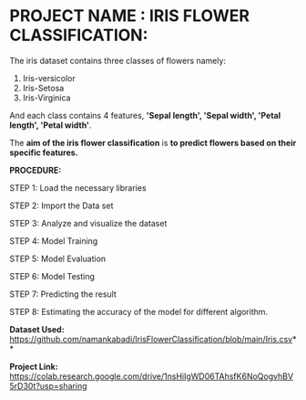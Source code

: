 # PROJECT NAME : IRIS FLOWER CLASSIFICATION:

The iris dataset contains three classes of flowers namely:
 

1.   Iris-versicolor
2.   Iris-Setosa
3.   Iris-Virginica

And each class contains 4 features, **'Sepal length', 'Sepal width', 'Petal length', 'Petal width'**. 

The **aim of the iris flower classification** is **to predict flowers based on their specific features.**

**PROCEDURE:**

STEP 1: Load the necessary libraries

STEP 2: Import the Data set

STEP 3: Analyze and visualize the dataset

STEP 4: Model Training

STEP 5: Model Evaluation

STEP 6: Model Testing

STEP 7: Predicting the result

STEP 8: Estimating the accuracy of the model for different algorithm.

**Dataset Used:**
https://github.com/namankabadi/IrisFlowerClassification/blob/main/Iris.csv**

**Project Link:** 
https://colab.research.google.com/drive/1nsHiIgWD06TAhsfK6NoQogvhBV5rD30t?usp=sharing
